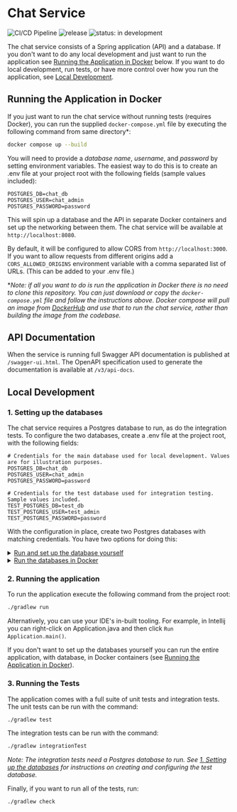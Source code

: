 # Chat Service 

![CI/CD Pipeline](https://github.com/fugu137/chat-api/actions/workflows/pipeline.yml/badge.svg)
![release](https://badgen.net/github/release/fugu137/chat-api)
![status: in development](https://badgen.net/badge/status/in%20development/yellow)

The chat service consists of a Spring application (API) and a database. If you don't want to do any local development
and
just want to run the application see [Running the Application in Docker](#running-the-application-in-docker) below. If
you want to do local development, run tests, or have more control over how you run the application,
see [Local Development](#local-development).

## Running the Application in Docker

If you just want to run the chat service without running tests (requires Docker), you can run the supplied
`docker-compose.yml` file by executing the following command from same directory*:

```zsh
docker compose up --build
```

You will need to provide a _database name_, _username_, and _password_ by setting environment variables. The easiest way
to do this is to create an .env file at your project root with the following fields (sample values included):

```properties
POSTGRES_DB=chat_db
POSTGRES_USER=chat_admin
POSTGRES_PASSWORD=password
```

This will spin up a database and the API in separate Docker containers and set up the networking between them.
The chat service will be available at `http://localhost:8080`.

By default, it will be configured to allow CORS from `http://localhost:3000`. If you want to allow requests from
different origins add a `CORS_ALLOWED_ORIGINS` environment variable with a comma separated list of URLs. (This can be
added to your .env file.)

*_Note: if all you want to do is run the application in Docker there is no need to clone this repository. You can just
download or copy the `docker-compose.yml` file and follow the instructions above. Docker compose will pull an image from
[DockerHub](https://hub.docker.com/repository/docker/fugu137/chat-service) and use that to run the chat service, rather than building the image from the codebase._

## API Documentation

When the service is running full Swagger API documentation is published at `/swagger-ui.html`. The OpenAPI specification
used to generate the documentation is available at `/v3/api-docs`.

## Local Development

### 1. Setting up the databases

The chat service requires a Postgres database to run, as do the integration tests.
To configure the two databases, create a .env file at the project root, with the following fields:

```properties
# Credentials for the main database used for local development. Values are for illustration purposes.
POSTGRES_DB=chat_db
POSTGRES_USER=chat_admin
POSTGRES_PASSWORD=password

# Credentials for the test database used for integration testing. Sample values included.
TEST_POSTGRES_DB=test_db
TEST_POSTGRES_USER=test_admin
TEST_POSTGRES_PASSWORD=password
```

With the configuration in place, create two Postgres databases with matching credentials. You have two options for doing
this:

<details>
   <summary><u>Run and set up the database yourself</u></summary>

1. Download and install [PostgreSQL](https://www.postgresql.org/download/) by following the instructions for your
   operating system. Version 15.2 is recommended, but other versions should work as well.
2. Next you will need to login with the superuser account `postgres`. To do this follow the instructions for your
   operating system. In Linux the command is:

   ```zsh
   sudo -u postgres psql   
   ```

3. Create a password for the superuser:

   ```zsh
   \password postgres
   ```

4. Configure Postgres to allow connection with username and password. To do this,
    - Find your `pg_hba.conf` configuration file. The location of this file varies depending on operating system so you
      will have to look in the documentation. (In some Linux distributions it is located
      at `/var/lib/pgsql/data/pg_hba.conf`.)
    - Edit the file that all local and host databases have their METHOD set to `md5` rather than `ident` or `peer`.
    - Save the file and restart PostgreSQL. (In Linux the command is `sudo systemctl restart postgresql`.)
5. Run the Gradle task `createDatabases` to create the databases from the values you set in the .env file:

   ```zsh
   ./gradlew createDatabases
   ```

   If you prefer, you can also manually create the databases (you can use the commands in `database/initdb.sh`). Just
   make sure the credentials you use match those set in the .env file, since those will be used to configure the
   application to connect to the databases.

</details>

<details>
   <summary><u>Run the databases in Docker</u></summary>

1. Install [Docker](https://docs.docker.com/get-docker/) if you don't already have it installed.
2. Run the Gradle task `startDatabases`:

   ```zsh
   ./gradlew startDatabases --password <POSTGRES_PASSWORD>
   ```

   The postgres password can be anything you like. It will set the password for the superuser `postgres` within the
   container.

</details>

### 2. Running the application

To run the application execute the following command from the project root:

```zsh
./gradlew run
```

Alternatively, you can use your IDE's in-built tooling. For example, in Intellij you can right-click on Application.java
and then click `Run Application.main()`.

If you don't want to set up the databases yourself you can run the entire application, with database, in Docker
containers (see [Running the Application in Docker](#running-the-application-in-docker)).

### 3. Running the Tests

The application comes with a full suite of unit tests and integration tests. The unit tests can be run with the command:

```zsh
./gradlew test
```

The integration tests can be run with the command:

```zsh
./gradlew integrationTest
```

*Note: The integration tests need a Postgres database to run.
See [1. Setting up the databases](#1-setting-up-the-databases) for instructions on creating and configuring the test
database.*

Finally, if you want to run all of the tests, run:

```zsh
./gradlew check
```